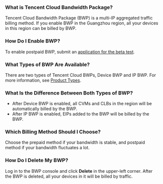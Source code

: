 ### What is Tencent Cloud Bandwidth Package?
Tencent Cloud Bandwidth Package (BWP) is a multi-IP aggregated traffic billing method. If you enable BWP in the Guangzhou region, all your devices in this region can be billed by BWP.

### How Do I Enable BWP?
To enable postpaid BWP, submit an [application for the beta test](https://cloud.tencent.com/act/apply/bwp_apply).

### What Types of BWP Are Available?
There are two types of Tencent Cloud BWPs, Device BWP and IP BWP. For more information, see [Product Types](https://intl.cloud.tencent.com/document/product/684/15246).

### What Is the Difference Between Both Types of BWP?
- After Device BWP is enabled, all CVMs and CLBs in the region will be automatically billed by the BWP.
- After IP BWP is enabled, EIPs added to the BWP will be billed by the BWP.

### Which Billing Method Should I Choose?
Choose the prepaid method if your bandwidth is stable, and postpaid method if your bandwidth fluctuates a lot.

### How Do I Delete My BWP?
Log in to the BWP console and click **Delete** in the upper-left corner. After the BWP is deleted, all your devices in it will be billed by traffic.
